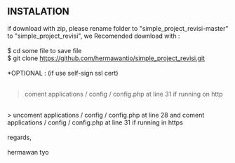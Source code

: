 ## INSTALATION

if download with zip, please rename folder to "simple_project_revisi-master" to "simple_project_revisi", we Recomended download with : <br />
<br />
$ cd some file to save file <br />
$ git clone https://github.com/hermawantio/simple_project_revisi.git <br />
<br />
*OPTIONAL : (if use self-sign ssl cert) <br />
<br />
> coment applications / config / config.php at line 31 if running on http <br />
<br />
> uncoment applications / config / config.php at line 28 and coment applications / config / config.php at line 31 if running in https <br />
<br />
regards,<br />
<br />
hermawan tyo

